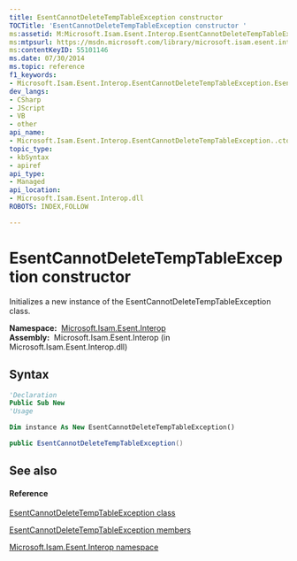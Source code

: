 ```yaml
---
title: EsentCannotDeleteTempTableException constructor 
TOCTitle: 'EsentCannotDeleteTempTableException constructor '
ms:assetid: M:Microsoft.Isam.Esent.Interop.EsentCannotDeleteTempTableException.#ctor
ms:mtpsurl: https://msdn.microsoft.com/library/microsoft.isam.esent.interop.esentcannotdeletetemptableexception.esentcannotdeletetemptableexception(v=EXCHG.10)
ms:contentKeyID: 55101146
ms.date: 07/30/2014
ms.topic: reference
f1_keywords:
- Microsoft.Isam.Esent.Interop.EsentCannotDeleteTempTableException.EsentCannotDeleteTempTableException
dev_langs:
- CSharp
- JScript
- VB
- other
api_name: 
- Microsoft.Isam.Esent.Interop.EsentCannotDeleteTempTableException..ctor
topic_type: 
- kbSyntax
- apiref
api_type: 
- Managed
api_location: 
- Microsoft.Isam.Esent.Interop.dll
ROBOTS: INDEX,FOLLOW

---
```


# EsentCannotDeleteTempTableException constructor

Initializes a new instance of the EsentCannotDeleteTempTableException class.

**Namespace:**  [Microsoft.Isam.Esent.Interop](hh596136\(v=exchg.10\).md)  
**Assembly:**  Microsoft.Isam.Esent.Interop (in Microsoft.Isam.Esent.Interop.dll)

## Syntax

``` vb
'Declaration
Public Sub New
'Usage

Dim instance As New EsentCannotDeleteTempTableException()
```

``` csharp
public EsentCannotDeleteTempTableException()
```

## See also

#### Reference

[EsentCannotDeleteTempTableException class](dn274088\(v=exchg.10\).md)

[EsentCannotDeleteTempTableException members](dn274155\(v=exchg.10\).md)

[Microsoft.Isam.Esent.Interop namespace](hh596136\(v=exchg.10\).md)

